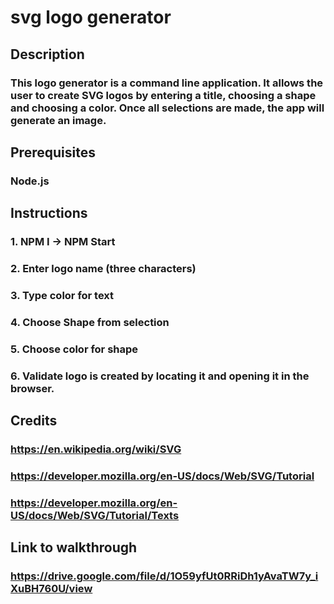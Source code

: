 # svg logo generator

## Description

### This logo generator is a command line application. It allows the user to create SVG logos by entering a title, choosing a shape and choosing a color. Once all selections are made, the app will generate an image.

## Prerequisites

### Node.js

## Instructions

### 1. NPM I -> NPM Start

### 2. Enter logo name (three characters)

### 3. Type color for text

### 4. Choose Shape from selection

### 5. Choose color for shape

### 6. Validate logo is created by locating it and opening it in the browser.

## Credits

### https://en.wikipedia.org/wiki/SVG
### https://developer.mozilla.org/en-US/docs/Web/SVG/Tutorial
### https://developer.mozilla.org/en-US/docs/Web/SVG/Tutorial/Texts

## Link to walkthrough

### https://drive.google.com/file/d/1O59yfUt0RRiDh1yAvaTW7y_iXuBH760U/view


